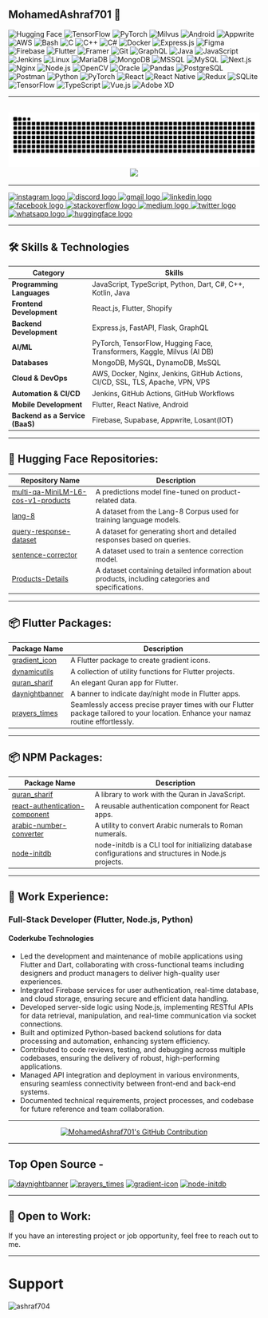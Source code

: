 <h2 align="left">MohamedAshraf701 💫</h2>


![Hugging Face](https://img.shields.io/badge/Hugging%20Face-brightyellow?style=flat&logo=huggingface) 
![TensorFlow](https://img.shields.io/badge/TensorFlow-deeporange?style=flat&logo=tensorflow) 
![PyTorch](https://img.shields.io/badge/PyTorch-darkorange?style=flat&logo=pytorch) 
![Milvus](https://img.shields.io/badge/Milvus-darkblue?style=flat&logo=milvus)
![Android](https://img.shields.io/badge/Android-darkgreen?style=flat&logo=android)
![Appwrite](https://img.shields.io/badge/Appwrite-pink?style=flat&logo=appwriteio)
![AWS](https://img.shields.io/badge/AWS-darkgray?style=flat&logo=amazonwebservices)
![Bash](https://img.shields.io/badge/Bash-darkgray?style=flat&logo=gnu-bash)
![C](https://img.shields.io/badge/C-darkblue?style=flat&logo=c)
![C++](https://img.shields.io/badge/C++-royalblue?style=flat&logo=cplusplus)
![C#](https://img.shields.io/badge/C%23-darkpurple?style=flat&logo=csharp)
![Docker](https://img.shields.io/badge/Docker-deepskyblue?style=flat&logo=docker)
![Express.js](https://img.shields.io/badge/Express.js-gray?style=flat&logo=express)
![Figma](https://img.shields.io/badge/Figma-purple?style=flat&logo=figma)
![Firebase](https://img.shields.io/badge/Firebase-darkyellow?style=flat&logo=firebase)
![Flutter](https://img.shields.io/badge/Flutter-lightblue?style=flat&logo=flutter)
![Framer](https://img.shields.io/badge/Framer-darkpurple?style=flat&logo=framer)
![Git](https://img.shields.io/badge/Git-darkorange?style=flat&logo=git)
![GraphQL](https://img.shields.io/badge/GraphQL-deeppink?style=flat&logo=graphql)
![Java](https://img.shields.io/badge/Java-darkred?style=flat&logo=java)
![JavaScript](https://img.shields.io/badge/JavaScript-darkyellow?style=flat&logo=javascript)
![Jenkins](https://img.shields.io/badge/Jenkins-maroon?style=flat&logo=jenkins)
![Linux](https://img.shields.io/badge/Linux-darkyellow?style=flat&logo=linux)
![MariaDB](https://img.shields.io/badge/MariaDB-lightblue?style=flat&logo=mariadb)
![MongoDB](https://img.shields.io/badge/MongoDB-darkgreen?style=flat&logo=mongodb)
![MSSQL](https://img.shields.io/badge/MSSQL-darkred?style=flat&logo=microsoft-sql-server)
![MySQL](https://img.shields.io/badge/MySQL-darkblue?style=flat&logo=mysql)
![Next.js](https://img.shields.io/badge/Next.js-lightgray?style=flat&logo=nextdotjs)
![Nginx](https://img.shields.io/badge/Nginx-darkgreen?style=flat&logo=nginx)
![Node.js](https://img.shields.io/badge/Node.js-darkgreen?style=flat&logo=node.js)
![OpenCV](https://img.shields.io/badge/OpenCV-darkblue?style=flat&logo=opencv)
![Oracle](https://img.shields.io/badge/Oracle-deepred?style=flat&logo=oracle)
![Pandas](https://img.shields.io/badge/Pandas-deeppurple?style=flat&logo=pandas)
![PostgreSQL](https://img.shields.io/badge/PostgreSQL-deepblue?style=flat&logo=postgresql)
![Postman](https://img.shields.io/badge/Postman-brightorange?style=flat&logo=postman)
![Python](https://img.shields.io/badge/Python-darkblue?style=flat&logo=python)
![PyTorch](https://img.shields.io/badge/PyTorch-brightred?style=flat&logo=pytorch)
![React](https://img.shields.io/badge/React-lightblue?style=flat&logo=react)
![React Native](https://img.shields.io/badge/React_Native-lightblue?style=flat&logo=react)
![Redux](https://img.shields.io/badge/Redux-darkpurple?style=flat&logo=redux)
![SQLite](https://img.shields.io/badge/SQLite-brightblue?style=flat&logo=sqlite)
![TensorFlow](https://img.shields.io/badge/TensorFlow-darkorange?style=flat&logo=tensorflow)
![TypeScript](https://img.shields.io/badge/TypeScript-darkblue?style=flat&logo=typescript)
![Vue.js](https://img.shields.io/badge/Vue.js-brightgreen?style=flat&logo=vue.js)
![Adobe XD](https://img.shields.io/badge/Adobe%20XD-deepurple?style=flat&logo=adobe-xd)

---

<br clear="both">
<img src="https://raw.githubusercontent.com/MohamedAshraf701/MohamedAshraf701/output/snake.svg" alt="Snake animation" />

<div align="center">
  <img src="https://profile-counter.glitch.me/MohamedAshraf701/count.svg?"  />
</div>

---

<div align="left">
  <a href="https://instagram.com/ashraf_7_0_1?igshid=OGQ5ZDc2ODk2ZA==" target="_blank">
    <img src="https://img.shields.io/badge/Instagram-E4405F?style=flat&logo=instagram&logoColor=white" height="45" alt="instagram logo" />
  </a>
  <a href="https://discord.gg/zEEJJduV" target="_blank">
    <img src="https://img.shields.io/badge/Discord-7289DA?style=flat&logo=discord&logoColor=white" height="45" alt="discord logo" />
  </a>
  <a href="mailto:ashrafchauhan567@gmail.com" target="_blank">
    <img src="https://img.shields.io/badge/Gmail-D14836?style=flat&logo=gmail&logoColor=white" height="45" alt="gmail logo" />
  </a>
  <a href="https://www.linkedin.com/in/ashraf-chauhan-39bb5a230" target="_blank">
    <img src="https://img.shields.io/badge/LinkedIn-0077B5?style=flat&logo=linkedin&logoColor=white" height="45" alt="linkedin logo" />
  </a>
  <a href="https://www.facebook.com/ashraf.chauhan.906?mibextid=LQQJ4d" target="_blank">
    <img src="https://img.shields.io/badge/Facebook-1877F2?style=flat&logo=facebook&logoColor=white" height="45" alt="facebook logo" />
  </a>
  <a href="https://stackoverflow.com/users/22268421/zaid-chauhan" target="_blank">
    <img src="https://img.shields.io/badge/Stackoverflow-FE7A16?style=flat&logo=stackoverflow&logoColor=white" height="45" alt="stackoverflow logo" />
  </a>
  <a href="https://medium.com/@ashrafchauhan567" target="_blank">
    <img src="https://img.shields.io/badge/Medium-12100E?style=flat&logo=medium&logoColor=white" height="45" alt="medium logo" />
  </a>
  <a href="https://twitter.com/ashrafchauhan67" target="_blank">
    <img src="https://img.shields.io/badge/Twitter-1DA1F2?style=flat&logo=x&logoColor=white" height="45" alt="twitter logo" />
  </a>
  <a href="https://wa.me/message/IX32D7GGGQ3OE1" target="_blank">
    <img src="https://img.shields.io/badge/Whatsapp-25D366?style=flat&logo=whatsapp&logoColor=white" height="45" alt="whatsapp logo" />
  </a>
  <a href="https://huggingface.co/MohamedAshraf701" target="_blank">
    <img src="https://img.shields.io/badge/Hugging%20Face-FFD300?style=flat&logo=huggingface&logoColor=white" height="45" alt="huggingface logo" />
  </a>
</div>

---

## 🛠 **Skills & Technologies**

| **Category**        | **Skills**                                                                                                   |
|---------------------|--------------------------------------------------------------------------------------------------------------|
| **Programming Languages** | JavaScript, TypeScript, Python, Dart, C#, C++, Kotlin, Java                                            |
| **Frontend Development**  | React.js, Flutter, Shopify                                                                             |
| **Backend Development**   | Express.js, FastAPI, Flask, GraphQL                                                                    |
| **AI/ML**           | PyTorch, TensorFlow, Hugging Face, Transformers, Kaggle, Milvus (AI DB)                                      |
| **Databases**       | MongoDB, MySQL, DynamoDB, MsSQL                                                                              |
| **Cloud & DevOps**  | AWS, Docker, Nginx, Jenkins, GitHub Actions, CI/CD, SSL, TLS, Apache, VPN, VPS                               |
| **Automation & CI/CD** | Jenkins, GitHub Actions, GitHub Workflows                                                                 |
| **Mobile Development**   | Flutter, React Native, Android                                                                          |
| **Backend as a Service (BaaS)** | Firebase, Supabase, Appwrite, Losant(IOT)                                                        |

---

## 🤖 Hugging Face Repositories:

| Repository Name | Description |
|-----------------|-------------|
| [multi-qa-MiniLM-L6-cos-v1-products](https://huggingface.co/MohamedAshraf701/multi-qa-MiniLM-L6-cos-v1-products) | A predictions model fine-tuned on product-related data. |
| [lang-8](https://huggingface.co/datasets/MohamedAshraf701/lang-8) | A dataset from the Lang-8 Corpus used for training language models. |
| [query-response-dataset](https://huggingface.co/datasets/MohamedAshraf701/query-response-dataset) | A dataset for generating short and detailed responses based on queries. |
| [sentence-corrector](https://huggingface.co/datasets/MohamedAshraf701/sentence-corrector) | A dataset used to train a sentence correction model. |
| [Products-Details](https://huggingface.co/datasets/MohamedAshraf701/Products-Details) | A dataset containing detailed information about products, including categories and specifications. |

---

## 📦 Flutter Packages:

| Package Name | Description |
|--------------|-------------|
| [gradient_icon](https://pub.dev/packages/gradient_icon) | A Flutter package to create gradient icons. | 
| [dynamicutils](https://pub.dev/packages/dynamicutils) | A collection of utility functions for Flutter projects. |
| [quran_sharif](https://pub.dev/packages/quran_sharif) | An elegant Quran app for Flutter. |
| [daynightbanner](https://pub.dev/packages/daynightbanner) | A banner to indicate day/night mode in Flutter apps. | 
| [prayers_times](https://pub.dev/packages/prayers_times) | Seamlessly access precise prayer times with our Flutter package tailored to your location. Enhance your namaz routine effortlessly. | 

---

## 📦 NPM Packages:

| Package Name | Description |
|--------------|-------------|
| [quran_sharif](https://www.npmjs.com/package/quran_sharif) | A library to work with the Quran in JavaScript. | 
| [react-authentication-component](https://www.npmjs.com/package/react-authentication-component) | A reusable authentication component for React apps. |
| [arabic-number-converter](https://www.npmjs.com/package/arabic-number-converter) | A utility to convert Arabic numerals to Roman numerals. |
| [node-initdb](https://www.npmjs.com/package/node-initdb) | node-initdb is a CLI tool for initializing database configurations and structures in Node.js projects. |

---

## 🚀 Work Experience:

### Full-Stack Developer (Flutter, Node.js, Python)

#### Coderkube Technologies

 - Led the development and maintenance of mobile applications using Flutter and Dart, collaborating with cross-functional teams including designers and product managers to deliver high-quality user experiences.
 - Integrated Firebase services for user authentication, real-time database, and cloud storage, ensuring secure and efficient data handling.
 -  Developed server-side logic using Node.js, implementing RESTful APIs for data retrieval, manipulation, and real-time communication via socket connections.
 - Built and optimized Python-based backend solutions for data processing and automation, enhancing system efficiency.
 - Contributed to code reviews, testing, and debugging across multiple codebases, ensuring the delivery of robust, high-performing applications.
 - Managed API integration and deployment in various environments, ensuring seamless connectivity between front-end and back-end systems.
 - Documented technical requirements, project processes, and codebase for future reference and team collaboration.

---

<p align="center">
  <a href="https://github.com/MohamedAshraf701">
    <img src="https://github-profile-summary-cards.vercel.app/api/cards/profile-details?username=MohamedAshraf701&theme=radical" alt="MohamedAshraf701's GitHub Contribution"/>
  </a>
</p>

---

## Top Open Source -
[![daynightbanner](https://github-readme-stats.vercel.app/api/pin/?username=MohamedAshraf701&repo=daynightbanner&theme=transparent&show_icons=true&hide_border=true&layout=compact)](https://github.com/MohamedAshraf701/daynightbanner)
[![prayers_times](https://github-readme-stats.vercel.app/api/pin/?username=MohamedAshraf701&repo=prayers_times&theme=transparent&show_icons=true&hide_border=true&layout=compact)](https://github.com/MohamedAshraf701/prayers_times)
[![gradient-icon](https://github-readme-stats.vercel.app/api/pin/?username=MohamedAshraf701&repo=gradient-icon&theme=transparent&show_icons=true&hide_border=true&layout=compact)](https://github.com/MohamedAshraf701/gradient-icon)
[![node-initdb](https://github-readme-stats.vercel.app/api/pin/?username=MohamedAshraf701&repo=node-cli&theme=transparent&show_icons=true&hide_border=true&layout=compact)](https://github.com/MohamedAshraf701/node-cli)


---
## 🌱 Open to Work:
If you have an interesting project or job opportunity, feel free to reach out to me.

---

# Support
<p><a href="https://www.buymeacoffee.com/ashraf704"> <img align="left" src="https://cdn.buymeacoffee.com/buttons/v2/default-yellow.png" height="50" width="210" alt="ashraf704" /></a></p><br><br>


